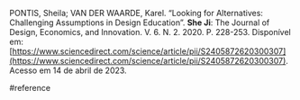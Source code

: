PONTIS, Sheila; VAN DER WAARDE, Karel. “Looking for Alternatives: Challenging Assumptions in Design Education”. **She Ji**: The Journal of Design, Economics, and Innovation. V. 6. N. 2. 2020. P. 228-253. Disponível em: [https://www.sciencedirect.com/science/article/pii/S2405872620300307](https://www.sciencedirect.com/science/article/pii/S2405872620300307). Acesso em 14 de abril de 2023.

#reference